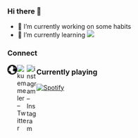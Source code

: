 ### Hi there 👋

- 🔭 I’m currently working on some habits
- 🌱 I’m currently learning <img src="https://github.com/vuejs.png?s=14" width="14" loading="lazy">

### Connect
[<img align="left" alt="joerankurschatke.de" width="22px" src="https://raw.githubusercontent.com/iconic/open-iconic/master/svg/globe.svg" />][web]
[<img align="left" alt="kuemmeler – Twitter" width="22px" src="https://cdn.jsdelivr.net/npm/simple-icons@v3/icons/twitter.svg" />][twitter]
[<img align="left" alt="instagram – Instagram" width="22px" src="https://cdn.jsdelivr.net/npm/simple-icons@v3/icons/instagram.svg" />][instagram]

### Currently playing
[![Spotify](https://spotify-currently-playing-rouge.vercel.app/api/spotify)](https://open.spotify.com/user/1121759856)

[web]: https://www.joerankurschatke.de
[twitter]: http://twitter.com/kuemmeler
[instagram]: http://instagram.com/kuemmeler
